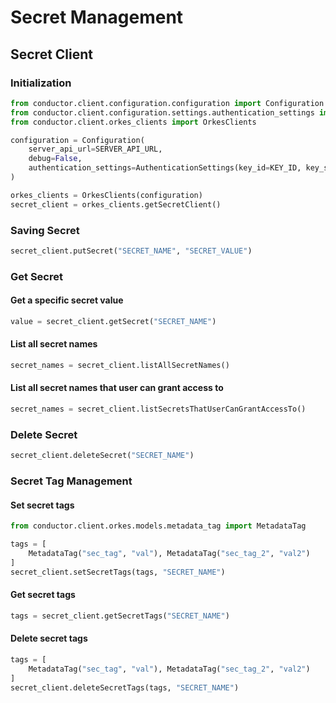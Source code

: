 # Secret Management

## Secret Client

### Initialization
```python
from conductor.client.configuration.configuration import Configuration
from conductor.client.configuration.settings.authentication_settings import AuthenticationSettings
from conductor.client.orkes_clients import OrkesClients

configuration = Configuration(
    server_api_url=SERVER_API_URL,
    debug=False,
    authentication_settings=AuthenticationSettings(key_id=KEY_ID, key_secret=KEY_SECRET)
)

orkes_clients = OrkesClients(configuration)
secret_client = orkes_clients.getSecretClient()
```

### Saving Secret
```python
secret_client.putSecret("SECRET_NAME", "SECRET_VALUE")
```

### Get Secret

#### Get a specific secret value
```python
value = secret_client.getSecret("SECRET_NAME")
```

#### List all secret names
```python
secret_names = secret_client.listAllSecretNames()
```

#### List all secret names that user can grant access to
```python
secret_names = secret_client.listSecretsThatUserCanGrantAccessTo()
```

### Delete Secret
```python
secret_client.deleteSecret("SECRET_NAME")
```

### Secret Tag Management

#### Set secret tags
```python
from conductor.client.orkes.models.metadata_tag import MetadataTag

tags = [
    MetadataTag("sec_tag", "val"), MetadataTag("sec_tag_2", "val2")
]
secret_client.setSecretTags(tags, "SECRET_NAME")
```

#### Get secret tags
```python
tags = secret_client.getSecretTags("SECRET_NAME")
```

#### Delete secret tags
```python
tags = [
    MetadataTag("sec_tag", "val"), MetadataTag("sec_tag_2", "val2")
]
secret_client.deleteSecretTags(tags, "SECRET_NAME")
```
